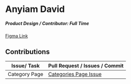 # Anyiam David

##### Product Design / Contributor: Full Time

[Figma Link](<https://www.figma.com/proto/2JmfyXDioi6yalyEUThkb4/Team120_col-films-(Copy)?node-id=651%3A6020&scaling=min-zoom&page-id=594%3A4333>)

## Contributions

| Issue/ Task   | Pull Request / Issues / Commit                                                        |
| ------------- | ------------------------------------------------------------------------------------- |
| Category Page | [Categories Page Issue](https://github.com/zuri-training/Col-films-Team-120/issues/8) |

